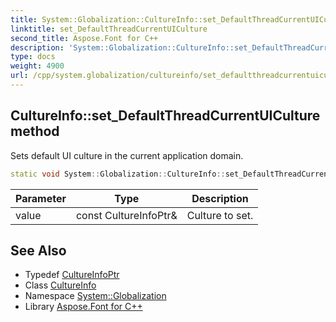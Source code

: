 ```yaml
---
title: System::Globalization::CultureInfo::set_DefaultThreadCurrentUICulture method
linktitle: set_DefaultThreadCurrentUICulture
second_title: Aspose.Font for C++
description: 'System::Globalization::CultureInfo::set_DefaultThreadCurrentUICulture method. Sets default UI culture in the current application domain in C++.'
type: docs
weight: 4900
url: /cpp/system.globalization/cultureinfo/set_defaultthreadcurrentuiculture/
---
```

## CultureInfo::set_DefaultThreadCurrentUICulture method


Sets default UI culture in the current application domain.

```cpp
static void System::Globalization::CultureInfo::set_DefaultThreadCurrentUICulture(const CultureInfoPtr &value)
```


| Parameter | Type | Description |
| --- | --- | --- |
| value | const CultureInfoPtr\& | Culture to set. |

## See Also

* Typedef [CultureInfoPtr](../../cultureinfoptr/)
* Class [CultureInfo](../)
* Namespace [System::Globalization](../../)
* Library [Aspose.Font for C++](../../../)
